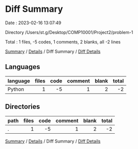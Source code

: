 # Diff Summary

Date : 2023-02-16 13:07:49

Directory /Users/st.g/Desktop/COMP10001/Project2/problem-1

Total : 1 files,  -5 codes, 1 comments, 2 blanks, all -2 lines

[Summary](results.md) / [Details](details.md) / Diff Summary / [Diff Details](diff-details.md)

## Languages
| language | files | code | comment | blank | total |
| :--- | ---: | ---: | ---: | ---: | ---: |
| Python | 1 | -5 | 1 | 2 | -2 |

## Directories
| path | files | code | comment | blank | total |
| :--- | ---: | ---: | ---: | ---: | ---: |
| . | 1 | -5 | 1 | 2 | -2 |

[Summary](results.md) / [Details](details.md) / Diff Summary / [Diff Details](diff-details.md)